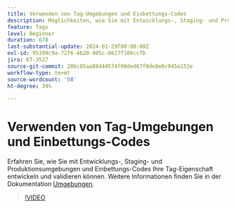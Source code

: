 ```yaml
---
title: Verwenden von Tag-Umgebungen und Einbettungs-Codes
description: Möglichkeiten, wie Sie mit Entwicklungs-, Staging- und Produktions-Umgebungen sowie Einbettungs-Codes Ihre Tag-Eigenschaft entwickeln und validieren können.
feature: Tags
level: Beginner
duration: 678
last-substantial-update: 2024-01-29T00:00:00Z
exl-id: 95399c9a-72f6-4b20-905c-0627f106ccfb
jira: KT-3527
source-git-commit: 286c85aa88d44574f00ded67f0de8e0c945a153e
workflow-type: tm+mt
source-wordcount: '58'
ht-degree: 34%

---
```


# Verwenden von Tag-Umgebungen und Einbettungs-Codes

Erfahren Sie, wie Sie mit Entwicklungs-, Staging- und Produktionsumgebungen und Einbettungs-Codes Ihre Tag-Eigenschaft entwickeln und validieren können. Weitere Informationen finden Sie in der Dokumentation [Umgebungen](https://experienceleague.adobe.com/docs/experience-platform/tags/publish/environments/environments.html?lang=de).

>[!VIDEO](https://video.tv.adobe.com/v/3430479/?learn=on&enablevpops&captions=ger)
